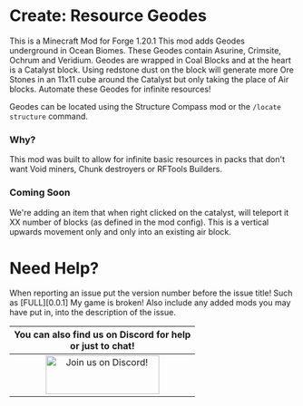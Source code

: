# Create: Resource Geodes
This is a Minecraft Mod for Forge 1.20.1
This mod adds Geodes underground in Ocean Biomes.  These Geodes contain Asurine, Crimsite, Ochrum and Veridium.
Geodes are wrapped in Coal Blocks and at the heart is a Catalyst block.  Using redstone dust on the block will generate more Ore Stones in an 11x11 cube around the Catalyst but only taking the place of Air blocks.
Automate these Geodes for infinite resources!

Geodes can be located using the Structure Compass mod or the `/locate structure` command.

### Why?
This mod was built to allow for infinite basic resources in packs that don't want Void miners, Chunk destroyers or RFTools Builders.

### Coming Soon
We're adding an item that when right clicked on the catalyst, will teleport it XX number of blocks (as defined in the mod config).
This is a vertical upwards movement only and only into an existing air block.

Need Help?
======
When reporting an issue put the version number before the issue title! Such as [FULL][0.0.1] My game is broken! Also include any added mods you may have put in, into the description of the issue.

|                                                         You can also find us on Discord for help<br>or just to chat!                                                          |
|:-----------------------------------------------------------------------------------------------------------------------------------------------------------------------------:|
| <a href="https://discord.gg/XH7zCjgUHb"><img src="https://discordapp.com/assets/fc0b01fe10a0b8c602fb0106d8189d9b.png" alt="Join us on Discord!"  width="200" height="68"></a> |
